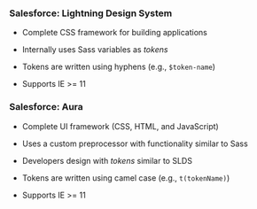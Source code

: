 ### Salesforce: Lightning Design System

  * Complete CSS framework for building applications

  * Internally uses Sass variables as *tokens*

  * Tokens are written using hyphens (e.g., `$token-name`)

  * Supports IE >= 11

### Salesforce: Aura

  * Complete UI framework (CSS, HTML, and JavaScript)

  * Uses a custom preprocessor with functionality similar to Sass

  * Developers design with *tokens* similar to SLDS

  * Tokens are written using camel case (e.g., `t(tokenName)`)

  * Supports IE >= 11

